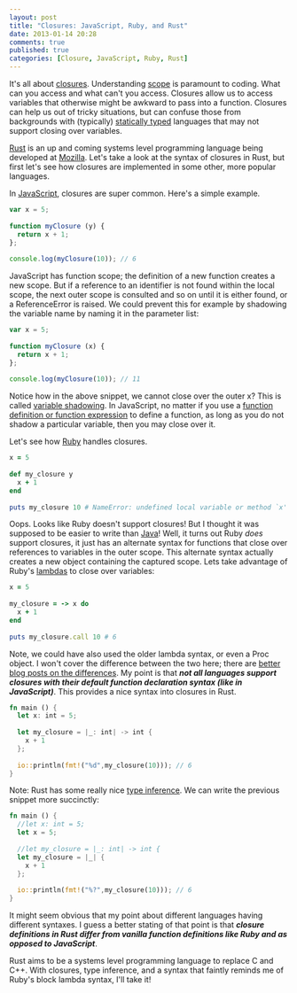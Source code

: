 ```yaml
---
layout: post
title: "Closures: JavaScript, Ruby, and Rust"
date: 2013-01-14 20:28
comments: true
published: true
categories: [Closure, JavaScript, Ruby, Rust]
---
```


It's all about [closures](http://en.wikipedia.org/wiki/Closure_%28computer_science%29).  Understanding [scope](http://en.wikipedia.org/wiki/Scope_%28computer_science%29) is paramount to coding.
What can you access and what can't you access.  Closures allow us to
access variables that otherwise might be awkward to pass into a
function.  Closures can help us out of tricky situations, but can
confuse those from backgrounds with (typically) [statically typed](http://en.wikipedia.org/wiki/Statically_typed#Static_typing) languages that
may not support closing over variables.

[Rust](http://www.rust-lang.org/) is an up and coming systems level programming language being
developed at [Mozilla](http://www.mozilla.org).  Let's take a look at the
syntax of closures in Rust, but first let's see how closures are
implemented in some other, more popular languages.

In [JavaScript](https://developer.mozilla.org/en-US/docs/JavaScript), closures are super common.  Here's a simple example.

```javascript
var x = 5;
 
function myClosure (y) {
  return x + 1;
};
 
console.log(myClosure(10)); // 6
```

JavaScript has function scope; the definition of a new function creates
a new scope.  But if a reference to an identifier is not found within
the local scope, the next outer scope is consulted and so on until it is
either found, or a ReferenceError is raised.  We could prevent this for
example by shadowing the variable name by naming it in the parameter
list:

```javascript
var x = 5;
 
function myClosure (x) {
  return x + 1;
};
 
console.log(myClosure(10)); // 11
```

Notice how in the above snippet, we cannot close over the outer x?  This
is called [variable
shadowing](http://en.wikipedia.org/wiki/Variable_shadowing).  In JavaScript, no matter if you use a
[function definition or function expression](http://stackoverflow.com/q/1013385/1027966) to define a function, as long
as you do not shadow a particular variable, then you may close over it.

Let's see how [Ruby](http://www.ruby-lang.org) handles closures.

```ruby
x = 5
 
def my_closure y
  x + 1
end
 
puts my_closure 10 # NameError: undefined local variable or method `x' for main:Object
```

Oops.  Looks like Ruby doesn't support closures!  But I thought it was
supposed to be easier to write than [Java](http://www.java.com)!  Well, it turns out Ruby *does* support
closures, it just has an alternate syntax for functions that close over
references to variables in the outer scope.  This alternate syntax
actually creates a new object containing the captured scope.  Lets take
advantage of Ruby's
[lambdas](http://en.wikipedia.org/wiki/Anonymous_function#Ruby) to close over variables:

```ruby
x = 5
 
my_closure = -> x do
  x + 1
end
 
puts my_closure.call 10 # 6
```

Note, we could have also used the older lambda syntax, or even a Proc
object.  I won't cover the difference between the two here; there are
[better blog posts on the differences](http://www.robertsosinski.com/2008/12/21/understanding-ruby-blocks-procs-and-lambdas/).  My point is that ***not all
languages support closures with their default function declaration
syntax (like in JavaScript)***.  This provides a nice syntax into closures in Rust.

```rust
fn main () {
  let x: int = 5;
 
  let my_closure = |_: int| -> int {
    x + 1
  };
 
  io::println(fmt!("%d",my_closure(10))); // 6
}
```

Note: Rust has some really nice [type inference](http://en.wikipedia.org/wiki/Type_inference).  We can write the
previous snippet more succinctly:

```rust
fn main () {
  //let x: int = 5;
  let x = 5;
 
  //let my_closure = |_: int| -> int {
  let my_closure = |_| {
    x + 1
  };
 
  io::println(fmt!("%?",my_closure(10))); // 6
}
```

It might seem obvious that my point about different languages having
different syntaxes.  I guess a better stating of that point is that
***closure definitions in Rust differ from vanilla function definitions like
Ruby and as opposed to JavaScript***.

Rust aims to be a systems level programming language to replace C and
C++.  With closures, type inference, and a syntax that faintly reminds
me of Ruby's block lambda syntax, I'll take it!
